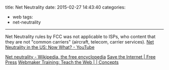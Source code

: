 title: Net Neutrality
date: 2015-02-27 14:43:40
categories:
- web
tags:
- net-neutrality
---

Net Neutrality rules by FCC was not applicable to ISPs, who content that they are not "common carriers" (aircraft, telecom, carrier services).
[Net Neutrality in the US: Now What? - YouTube](https://www.youtube.com/watch?v=NAxMyTwmu_M)

[Net neutrality - Wikipedia, the free encyclopedia](http://en.wikipedia.org/wiki/Net_neutrality)
[Save the Internet | Free Press](http://www.savetheinternet.com/sti-home)
[Webmaker Training: Teach the Web | | Concepts](https://training.webmakerprototypes.org/en/net-neutrality/concepts/)
